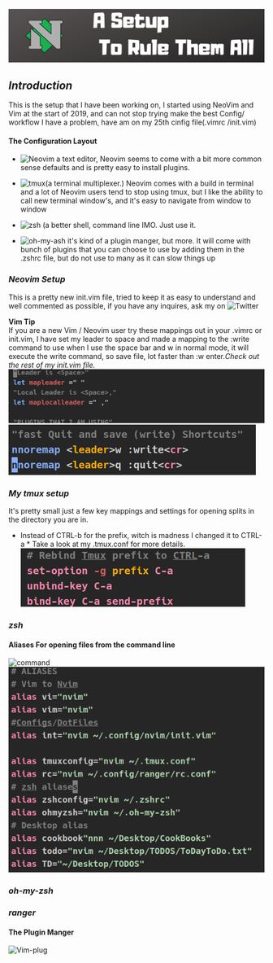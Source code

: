 ![Neovim](img/Githeader.png)
## *Introduction* 

This is the setup that I have been working on, I started using NeoVim and Vim at the start of 2019, and can not stop trying make the best Config/ workflow I have a problem, have am on my 25th cinfig file(.vimrc /init.vim)


#### **The Configuration Layout**
- ![Neovim](https://neovim.io/) a text editor, Neovim seems to come with a bit more common sense defaults and is pretty easy to install plugins.<br>


- ![tmux](https://github.com/tmux/tmux/wiki)(a terminal multiplexer.) Neovim comes with a build in terminal and a lot of Neovim users tend to stop using tmux, but I like the ability to call new terminal window's, and it's easy to navigate from window to window<br>
- ![zsh](https://gist.github.com/derhuerst/12a1558a4b408b3b2b7e) (a better shell, command line IMO. Just use it. <br>
- ![oh-my-ash](https://github.com/robbyrussell/oh-my-zsh) it's kind of a plugin manger, but more. It will come with bunch of plugins that you can choose to use by adding them in the .zshrc file, but do not use to many as it can slow things up<br>  

### *Neovim Setup*
This is a pretty new init.vim file, tried to keep it as easy to understand  and well commented as possible, if you have any inquires, ask my on ![Twitter]() 

**Vim Tip**<br>
If you are a new Vim / Neovim user try these mappings out in your .vimrc  or init.vim, I have set my leader to space and made a mapping to the :write command to use when I use the space bar and w in normal mode, it will execute the write command, so save file, lot faster than :w enter.*Check out the rest of my init.vim file.*
![leader](img/leader.png)![NeoVimsave](img/saveandquit.png)<right>


### *My tmux setup*

It's pretty small just a few key mappings and settings for opening splits in the directory you are in.

* Instead of CTRL-b for the prefix, witch is madness I changed it to CTRL-a * Take a look at my .tmux.conf for more details.
![tmux](img/tmuxprefix.png)

### *zsh*
#### Aliases For opening files from the command line 
![command](img/comm.png)
![zshconfig](img/zshcon.png)

### *oh-my-zsh*



### *ranger*

#### **The Plugin Manger**
![Vim-plug](https://github.com/junegunn/vim-plug)




